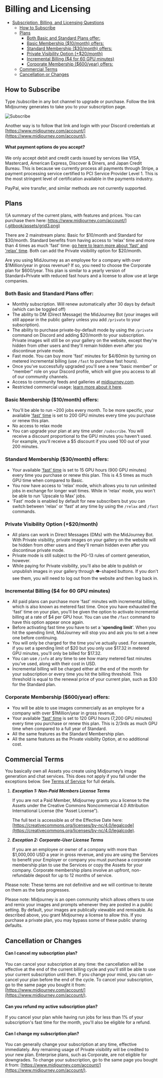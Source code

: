 # Billing and Licensing

* [Subscription, Billing, and Licensing Questions](billing.md#subscription-billing-and-licensing-questions)
  * [How to Subscribe](billing.md#how-to-subscribe)
  * [Plans](billing.md#plans)
    * [Both Basic and Standard Plans offer:](billing.md#both-basic-and-standard-plans-offer)
    * [Basic Membership ($10/month) offers:](billing.md#basic-membership-usd10-month-offers)
    * [Standard Membership ($30/month) offers:](billing.md#standard-membership-usd30-month-offers)
    * [Private Visibility Option (+$20/month)](billing.md#private-power-option)
    * [Incremental Billing ($4 for 60 GPU minutes)](billing.md#incremental-billing)
    * [Corporate Membership ($600/year) offers:](billing.md#corporate-membership-usd600-year-offers)
  * [Commercial Terms](billing.md#commercial-terms)
  * [Cancellation or Changes](billing.md#cancellation-or-changes)

## How to Subscribe

Type /subscribe in any bot channel to upgrade or purchase. Follow the link Midjourney generates to take you to your subscription page.

&#x20;![Subscribe](https://user-images.githubusercontent.com/105028755/167762167-deb96ca5-2e4a-44cf-acb7-bee247e92abf.gif)

Another way is to follow that link and login with your Discord credentials at [https://www.midjourney.com/account/](https://www.midjourney.com/account/).

#### What payment options do you accept?

We only accept debit and credit cards issued by services like VISA, Mastercard, American Express, Discover & Diners, and Japan Credit Bureau. This is because we currently process all payments through Stripe, a payment processing service certified to PCI Service Provider Level 1. This is the most stringent level of certification available in the payments industry.

PayPal, wire transfer, and similar methods are not currently supported.

## Plans

![A summary of the current plans, with features and prices. You can purchase them here: https://www.midjourney.com/account/](.gitbook/assets/grid3.png)

There are 2 mainstream plans: Basic for $10/month and Standard for $30/month. Standard benefits from having access to 'relax' time and more than 4 times as much 'fast' time: [go here to learn more about 'fast' and 'relax' time](https://midjourney.gitbook.io/docs/faqs#fast-and-relaxed). Both can add the Private visibility option for $20/month.&#x20;

Are you using MidJourney as an employee for a company with over $1Million/year in gross revenue? If so, you need to choose the Corporate plan for $600/year. This plan is similar to a yearly version of Standard+Private with reduced fast hours and a license to allow use at large companies.

### Both Basic and Standard Plans offer:

* Monthly subscription. Will renew automatically after 30 days by default (which can be toggled off)
* The ability to DM (Direct Message) the MidJourney Bot (your images will still appear in the public gallery unless you add `/private` to your subscription).
* The ability to purchase private-by-default mode by using the `/private` command on Discord and adding $20/month to your subscription. Private images will still be on your gallery on the website, except they're hidden from other users and they'll remain hidden even after you discontinue private mode.
* Fast mode. You can buy more 'fast' minutes for $4/60min by turning on metered incremental billing (use `/fast` to purchase fast hours).
* Once you've successfully upgraded you'll see a new "basic member" or "member" role on your Discord profile, which will give you access to all of our community channels.
* Access to community feeds and galleries at [midjourney.com](https://www.midjourney.com/app/feed/all/).
* Restricted commercial usage; [learn more about it here](https://midjourney.gitbook.io/docs/terms-of-service#4.-copyright-and-trademark).&#x20;

### Basic Membership ($10/month) offers:

* You'll be able to run \~200 jobs every month. To be more specific, your available ['fast' time](https://midjourney.gitbook.io/docs/faqs#fast-and-relaxed) is set to 200 GPU minutes every time you purchase or renew this plan.
* No access to relax mode
* You can upgrade your plan at any time under `/subscribe`. You will receive a discount proportional to the GPU minutes you haven't used. For example, you'll receive a $5 discount if you used 100 out of your 200 minutes.

### Standard Membership ($30/month) offers:

* Your available ['fast' time](https://midjourney.gitbook.io/docs/faqs#fast-and-relaxed) is set to 15 GPU hours (900 GPU minutes) every time you purchase or renew this plan. This is 4.5 times as much GPU time when compared to Basic.
* You now have access to 'relax' mode, which allows you to run unlimited jobs in exchange for longer wait times. While in 'relax' mode, you won't be able to run 'Upscale to Max' jobs.
* 'Fast' mode is enabled by default for new subscribers but you can switch between 'relax' or 'fast' at any time by using the `/relax` and `/fast` commands.

### Private Visibility Option (+$20/month)

* All plans can work in Direct Messages (DMs) with the MidJourney Bot. With Private visibility, private images on your gallery on the website will be hidden from other users and they'll remain hidden even after you discontinue private mode.
* Private mode is still subject to the PG-13 rules of content generation, however.&#x20;
* While paying for Private visibility, you'll also be able to publish or unpublish images in your gallery through :eye:-shaped buttons. If you don't see them, you will need to log out from the website and then log back in.&#x20;

### Incremental Billing ($4 for 60 GPU minutes)

* All paid plans can purchase more 'fast' minutes with incremental billing, which is also known as metered fast time. Once you have exhausted the 'fast' time on your plan, you'll be given the option to activate incremental billing at a rate of $4 per GPU hour. You can use the `/fast` command to have this option appear once again.
* Before activating fast time you have to set a '**spending limit**'. When you hit the spending limit, MidJourney will stop you and ask you to set a new one before continuing.
* You will only be charged for the time you've actually used. For example, if you set a spending limit of $20 but you only use $17.32 in metered GPU minutes, you'll only be billed for $17.32.
* You can use `/info` at any time to see how many metered fast minutes you've used, along with their cost in USD.
* Incremental billing will be charged either at the end of the month for your subscription or every time you hit the billing threshold. This threshold is equal to the renewal price of your current plan, such as $30 for the Standard plan.

### Corporate Membership ($600/year) offers:

* You will be able to use images commercially as an employee for a company with over $1Million/year in gross revenue.
* Your available ['fast' time](https://midjourney.gitbook.io/docs/faqs#fast-and-relaxed) is set to 120 GPU hours (7,200 GPU minutes) every time you purchase or renew this plan. This is 2/3rds as much GPU time when compared to a full year of Standard.&#x20;
* All the same features as the Standard Membership plan.
* All the same features as the Private visibility Option, at no additional cost.

## Commercial Terms

You basically own all Assets you create using Midjourney’s image generation and chat services. This does not apply if you fall under the exceptions below. See [Terms of Service](terms-of-service.md) for full details.

1.  _**Exception 1: Non-Paid Members License Terms**_

    If you are not a Paid Member, Midjourney grants you a license to the Assets under the Creative Commons Noncommercial 4.0 Attribution International License (the “Asset License”).

    The full text is accessible as of the Effective Date here: [https://creativecommons.org/licenses/by-nc/4.0/legalcode](https://creativecommons.org/licenses/by-nc/4.0/legalcode).
2.  _**Exception 2: Corporate-User License Terms**_

    If you are an employee or owner of a company with more than $1,000,000 USD a year in gross revenue, and you are using the Services to benefit your Employer or company you must purchase a corporate membership plan to use the Services or copy the Assets for your company. Corporate membership plans involve an upfront, non-refundable deposit for up to 12 months of service.

Please note: These terms are not definitive and we will continue to iterate on them as the beta progresses.&#x20;

Please note: Midjourney is an open community which allows others to use and remix your images and prompts whenever they are posted in a public setting. By default, your images are publically viewable and remixable. As described above, you grant Midjourney a license to allow this.  If you purchase a private plan, you may bypass some of these public sharing defaults.

## Cancellation or Changes

#### **Can I cancel my subscription plan?**

You can cancel your subscription at any time: the cancellation will be effective at the end of the current billing cycle and you'll still be able to use your current subscription until then. If you change your mind, you can un-cancel your plan before the end of the cycle. To cancel your subscription, go to the same page you bought it from: [https://www.midjourney.com/account/](https://www.midjourney.com/account/).

#### Can you refund my active subscription plan?&#x20;

If you cancel your plan while having run jobs for less than 1% of your subscription's fast time for the month, you'll also be eligible for a refund.

#### **Can I change my subscription plan?**

You can generally change your subscription at any time, effective immediately. Any remaining usage of Private visibility will be credited to your new plan. Enterprise plans, such as Corporate, are not eligible for downgrades. To change your subscription, go to the same page you bought it from: [https://www.midjourney.com/account/](https://www.midjourney.com/account/).
